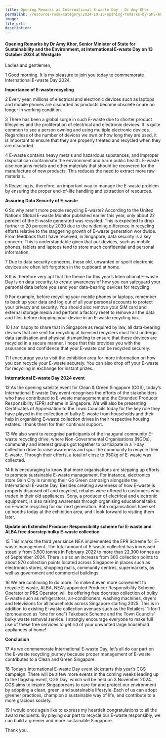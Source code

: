 ```yaml
---  
title: Opening Remarks at International E-waste Day - Dr Amy Khor
permalink: /resource-room/category/2024-10-13-opening-remarks-by-SMS-Amy-Khor-at-International-E-waste-Day
image:  
file_url:  
description:  
---
```

#### Opening Remarks by Dr Amy Khor, Senior Minister of State for Sustainability and the Environment, at International E-waste Day on 13 October 2024 at Westgate

Ladies and gentlemen, 
 
1 Good morning. It is my pleasure to join you today to commemorate International E-waste Day 2024.
 
**Importance of E-waste recycling**

2 Every year, millions of electrical and electronic devices such as laptops and mobile phones are discarded as products become obsolete or are no longer in working condition.

3 There has been a global surge in such E-waste due to shorter product lifecycles and the proliferation of electrical and electronic devices. It is quite common to see a person owning and using multiple electronic devices. Regardless of the number of devices we own or how long they are used, it is important to ensure that they are properly treated and recycled when they are discarded.

4 E-waste contains heavy metals and hazardous substances, and improper disposal can contaminate the environment and harm public health. E-waste also contains metals and other materials that should be recovered for the manufacture of new products. This reduces the need to extract more raw materials.

5 Recycling is, therefore, an important way to manage the E-waste problem by ensuring the proper end-of-life handling and extraction of resources.  

**Assuring Data Security of E-waste**
 
6 So why aren’t more people recycling E-waste?  According to the United Nation’s Global E-waste Monitor published earlier this year, only about 22 percent of the E-waste generated was recycled. 
This is expected to drop further to 20 percent by 2030 due to the widening difference in recycling efforts relative to the staggering growth of E-waste generation worldwide. From feedback that I have received, in Singapore, data security is a key concern. This is understandable given that our devices, such as mobile phones, tablets and laptops tend to store much confidential and personal information. 

7 Due to data security concerns, those old, unwanted or spoilt electronic devices are often left forgotten in the cupboard at home.  

8 It is therefore very apt that the theme for this year’s International E-waste Day is on data security, to create awareness of how you can safeguard your personal data before you send your data-bearing devices for recycling.

9 For example, before recycling your mobile phones or laptops, remember to back up your data and log out of all your personal accounts to protect your privacy and security. 
You should also remove your SIM card and external storage media and perform a factory reset to remove all the data and files before dropping your device in an E-waste recycling bin. 

10 I am happy to share that in Singapore as required by law, all data-bearing devices that are sent for recycling at licensed recyclers must first undergo data sanitisation and physical dismantling to ensure that these devices are recycled in a secure manner. I hope that this provides you with the assurance and confidence that your E-waste can be recycled securely. 

11 I encourage you to visit the exhibition area for more information on how you can recycle your E-waste securely. You can also drop off your E-waste for recycling in exchange for instant prizes.

**International E-waste Day 2024 event**

12 As the opening satellite event for Clean & Green Singapore (CGS), today’s International E-waste Day event recognises the efforts of the stakeholders who have contributed to E-waste management and the Extended Producer Responsibility (EPR) scheme in Singapore. We will also be presenting Certificates of Appreciation to the Town Councils today for the key role they have played in the collection of bulky E-waste from households and their help in organising E-waste collection drives in their respective housing estates. I thank them for their continual support. 

13 We also want to recognise participants of the inaugural community E-waste recycling drive, where Non-Governmental Organisations (NGOs), community and interest groups got together to participate in a 1-day collection drive to raise awareness and spur the community to recycle their E-waste. Through their efforts, a total of close to 950kg of E-waste was collected.  

14 It is encouraging to know that more organisations are stepping up efforts to promote sustainable E-waste management. For instance, electronics store Gain City is running their Go Green campaign alongside the International E-waste Day. Besides creating awareness of how E-waste is properly disposed off and recycled, rebates were offered to customers who traded in their old appliances. Sony, a producer of electrical and electronic equipment, is also raising awareness through organising educational talks on E-waste recycling for our next generation. Both organisations have set up booths today at the exhibition area, and I look forward to visiting them later. 

**Update on Extended Producer Responsibility scheme for E-waste and ALBA free doorstep bulky E-waste collection**

15  This marks the third year since NEA implemented the EPR Scheme for E-waste management. The total amount of E-waste collected has increased steadily from 3,500 tonnes in February 2022 to more than 22,300 tonnes as of September 2024. There is also an increase from 300 collection points to about 870 collection points located across Singapore in places such as electronics stores, shopping malls, community centres, supermarkets, as well as government and commercial buildings. 

16 We are continuing to do more. To make it even more convenient to recycle E-waste, ALBA, NEA’s appointed Producer Responsibility Scheme Operator or PRS Operator, will be offering free doorstep collection of bulky E-waste such as refrigerators, air-conditioners, washing machines, dryers and televisions for all households across Singapore starting 2025. This is in addition to existing E-waste collection avenues such as the Retailers’ 1-for-1 (pronounced as “one for one”) Takeback Scheme and the Town Councils’ bulky waste removal service. 
I strongly encourage everyone to make full use of these free services to get rid of your unwanted large household appliances at home!

**Conclusion**

17 As we commemorate International E-waste Day, let’s all do our part on the E-waste recycling journey because proper management of E-waste contributes to a Clean and Green Singapore. 

18 Today’s International E-waste Day event kickstarts this year’s CGS campaign. There will be a few more events in the coming weeks leading up to the flagship event, CGS Day, which will be held on 3 November 2024. CGS aims to inspire Singaporeans to care for and protect our environment by adopting a clean, green, and sustainable lifestyle. Each of us can adopt greener practices, champion a sustainable way of life, and contribute to a more gracious society.

19 I would once again like to express my heartfelt congratulations to all the award recipients. By playing our part to recycle our E-waste responsibly, we can build a greener and more sustainable Singapore. 
 
Thank you. 
